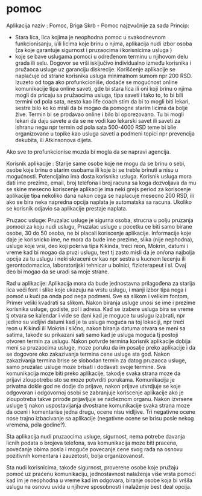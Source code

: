 # pomoc
Aplikacija  naziv : Pomoc,  Briga Skrb - Pomoc najzvučnije  za sada
Princip:
- Stara lica, lica kojima je neophodna pomoc u svakodnevnom funkcionisanju, i/ili licima koje brinu o njima,  aplikacija nudi izbor osoba (za koje garantuje sigurnost i pruzaocima i korisnicima usluga )
- koje se bave uslugama pomoci u određenom terminu u njihovom delu grada ili selu. Dogovor se vrši isključivo individualno između korisnika i pružaoca usluge uz garanciju diskrecije.
Korišćenje aplikacije se naplaćuje od strane korisnika usluga minimalnom sumom npr 200 RSD.
Izuzeto od toga ako profunkcioniše, dodaće se mogućnost online komunikacije tipa online saveti, gde bi stara lica ili oni koji brinu o njima mogli da pricaju sa pružaocima usluga,
 tipa saveti i tako to, to bi bili termini od pola sata, nesto kao life coach stim da bi to mogli biti lekari, sestre bilo ko ko misli da bi mogao da pomogne starim licima da bolje žive.
Termin bi se prodavao online i  bilo bi oporezovano. Tu bi mogli lekari da daju savete a da se ne vodi kao lekarski savet ili saveti za ishranu negu npr termin od pola sata 500-4000 RSD
 teme bi blie organizovane u topike kao usluga saveti a podmeni topici npr prevencija dekubita, ili Atkinsonova dijeta.

Ako sve to profunkcionise mozda bi mogla da se napravi agencija.


Korisnik aplikacije :
Starije same osobe koje ne mogu da se brinu o sebi, osobe koje brinu o starim osobama ili koje bi se treble brinuti a nisu u mogućnosti. 
Potencijalno ima dosta korisnika usluga. Korisnik usluga mora dati ime prezime, email, broj telefona i  broj racuna sa koga dozvoljava da mu se skine mesecno koriscenje aplikacije
ima neki grejs period za koriscenje aplikacije tipa nekoliko dana nakon cega se naplacuje mesecno 200 RSD, ili ako se bira neka napredna opcija naplata je automatska sa racuna. 
Ukoliko se korisnik odjavio sa aplikacije prestaje naplata.

Pruzaoc usluge:
Pruzalac usluge je sigurna osoba, strucna u polju pruzanja pomoci za koju nudi uslugu, Pruzalac usluge u pocetku ce biti samo birane osobe, 30 do 50 osoba, 
ne bi placali koriscenje aplikacije. Informacije koje daje je korisnicko ime, ne mora da bude ime prezime, slika (nije nephodna), usluge koje vrsi, deo koji pokriva tipa Kikinda,
treci reon, Mokrin, datumi i vreme kad bi mogao da pruzi uslugu, text tj zasto misli da je on/ona najbolja opcija za tu uslugu i neki skraceni cv kao npr sestra u kucnom lecenju ili gerontodomacica, 
laboratorijski tehnicar u bolnici, fizioterapeut i sl. Ovaj deo bi mogao da se uradi sa moje strane.

Rad u aplikacije: Aplikacija mora da bude jednostavna prilagođena za starija lica veći font i slike koje ukazuju na vrstu uslugu, i manji izbor tipa nega i pomoć u kući pa onda pod nega podmeni. 
Sve sa slikom i velikim fontom, Primer veliki kvadrati sa slikom.
Nakon biranja usluge unosi se ime i prezime korisnika usluge, godiste, pol i adresa. Kad se izabere usluga bira se vreme tj 
otvara se kalendar i vide se dani kad je moguce tu uslugu izabrati, npr jedino su vidljivi datumi kad je ta usluga moguća na toj lokaciji, 
npr treći reon u Kikindi ili Mokrin i slično, nakon biranja datuma otvara se meni sa satima, takođe su prikazani sati samo kad je usluga moguća tj postoji otvoren termin za uslugu. 
Nakon potvrde termina korisnik aplikacije dobija meni sa pruzaocima usluge, moze poruku da im posalje preko aplikacije i da se dogovore oko zakazivanja termina cene usluge sta god.
Nakon zakazivanja termina brise se slobodan termin za datog pruzaoca usluge, samo pruzalac usluge moze brisati i dodavati svoje termine. Sva komunikacija moze biti preko aplikacije, 
takodje svaka strana moze da prijavi zloupotrebu sto se moze potvrditi porukama. Komunikacija je privatna dokle god ne dodje do prijave, nakon prijave utvrdjuje se koje odgovoran i 
odgovornoj osobi se zabranjuje koriscenje aplikacije ako je zloupotreba takve prirode prijavljuje se nadleznom organu. Nakon izvrsene usluge tj nakon uspostavljanja dvostrane komunikacije svaka strana moze da oceni i komentarise jedna drugu, 
ocene nisu vidljive. Tri negativne ocene nose trajno izbacivanje sa aplikacije (negativne ocene se brisu posle nekog vremena, pola godine?).

Sta aplikacija nudi pruzaocima usluge, sigurnost, nema potrebe davanja licnih podata o brojeva telefona, sva komunikacija moze biti pracena, 
povećanje obima posla i moguće povecanje cene svog rada na osnovu pozitivnih komentara i zauzetosti, bolja organizovanost. 

Sta nudi korisnicima, takođe sigurnost, proverene osobe koje pružaju pomoć uz praćenu komunikaciju, 
jednostavnost nalaženja više vrsta pomoći kad im je neophodna u vreme kad im odgovara, biranje osobe koja bi vršila uslugu na osnovu uvida u njihove sposobnosti i nalaženje best deal opcija.

